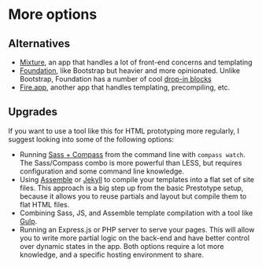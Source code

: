 # More options

## Alternatives

- [Mixture](http://mixture.io/), an app that handles a lot of front-end concerns and templating
- [Foundation](http://foundation.zurb.com/), like Bootstrap but heavier and more opinionated. Unlike Bootstrap, Foundation has a number of cool [drop-in blocks](http://patterntap.com/code?page=1)
- [Fire.app](http://fireapp.kkbox.com/), another app that handles templating, precompiling, etc.

## Upgrades

If you want to use a tool like this for HTML prototyping more regularly, I suggest looking into some of the following options:

- Running [Sass + Compass](http://compass-style.org/) from the command line with `compass watch`. The Sass/Compass combo is more powerful than LESS, but requires configuration and some command line knowledge.
- Using [Assemble](http://assemble.io/) or [Jekyll](http://jekyllrb.com/) to compile your templates into a flat set of site files. This approach is a big step up from the basic Prestotype setup, because it allows you to reuse partials and layout but compile them to flat HTML files.
- Combining Sass, JS, and Assemble template compilation with a tool like [Gulp](http://gulpjs.com/).
- Running an Express.js or PHP server to serve your pages. This will allow you to write more partial logic on the back-end and have better control over dynamic states in the app. Both options require a lot more knowledge, and a specific hosting environment to share.
